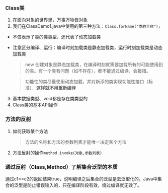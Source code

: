 ### Class类
1. 在面向对象的世界里，万事万物皆对象
2. 我们在ClassDemo1.java中使用的第三种方法：`Class.forName("类的全称");`
- 不仅表示了类的类类型，还代表了动态加载类
- 注意区分编译、运行：编译时刻加载类是静态加载类，运行时刻加载类是动态加载类
  > new 创建对象是静态加载类，在编译时刻就需要加载所有的可能使用到的类。有一个类有问题（如不存在），都不能通过编译，会报错。

  > 功能性的类尽量使用动态加载，并对新添的类实现功能性接口（标准），**这样就不用重新编译**
3. 基本数据类型、void都是存在类类型的
4. Class类的基本API操作

### 方法的反射
1. 如何获取某个方法
   > 方法的名称和方法的参数列表才能唯一决定某个方法
2. 方法反射的操作`method.invoke(对象,参数列表)`

### 通过反射（Class,Method）了解集合泛型的本质
通过c1==c2的返回结果true，说明编译之后集合的泛型是去泛型化的。Java中集合的泛型是防止错误输入的，只在编译阶段有效，绕过编译就无效了。

